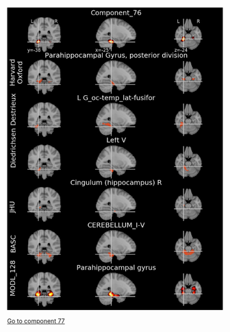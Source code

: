 


![76](preliminary/76.jpg "Component 76")

[Go to component 77](https://parietal-inria.github.io/MODL_atlas/1024/77 "Component 77")